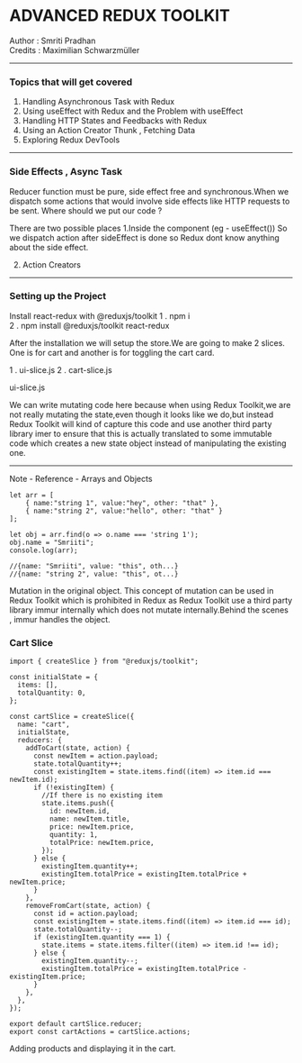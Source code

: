 # ADVANCED REDUX TOOLKIT

Author : Smriti Pradhan <br/>
Credits : Maximilian Schwarzmüller

---

### Topics that will get covered

1. Handling Asynchronous Task with Redux
2. Using useEffect with Redux and the Problem with useEffect
3. Handling HTTP States and Feedbacks with Redux
4. Using an Action Creator Thunk , Fetching Data
5. Exploring Redux DevTools

---

### Side Effects , Async Task

Reducer function must be pure, side effect free and synchronous.When we dispatch some actions that would involve side effects like HTTP requests to be sent. Where should we put our code ?

There are two possible places
1.Inside the component (eg - useEffect()) So we dispatch action after sideEffect is done so Redux dont know anything about the side effect.

2. Action Creators

---

### Setting up the Project

Install react-redux with @reduxjs/toolkit
1 . npm i  
2 . npm install @reduxjs/toolkit react-redux

After the installation we will setup the store.We are going to make 2 slices. One is for cart and another is for toggling the cart card.

1 . ui-slice.js
2 . cart-slice.js

ui-slice.js

We can write mutating code here because when using Redux Toolkit,we are not really mutating the state,even though it looks like we do,but instead Redux Toolkit will kind of capture this code and use another third party library imer to ensure that this is actually translated to some immutable code which creates a new state object instead of manipulating the existing one.

---

Note - Reference - Arrays and Objects

```
let arr = [
    { name:"string 1", value:"hey", other: "that" },
    { name:"string 2", value:"hello", other: "that" }
];

let obj = arr.find(o => o.name === 'string 1');
obj.name = "Smriiti";
console.log(arr);

//{name: "Smriiti", value: "this", oth...}
//{name: "string 2", value: "this", ot...}

```

Mutation in the original object. This concept of mutation can be used in Redux Toolkit which is prohibited in Redux as Redux Toolkit use a third party library immur internally which does not mutate internally.Behind the scenes , immur handles the object.

### Cart Slice

```
import { createSlice } from "@reduxjs/toolkit";

const initialState = {
  items: [],
  totalQuantity: 0,
};

const cartSlice = createSlice({
  name: "cart",
  initialState,
  reducers: {
    addToCart(state, action) {
      const newItem = action.payload;
      state.totalQuantity++;
      const existingItem = state.items.find((item) => item.id === newItem.id);
      if (!existingItem) {
        //If there is no existing item
        state.items.push({
          id: newItem.id,
          name: newItem.title,
          price: newItem.price,
          quantity: 1,
          totalPrice: newItem.price,
        });
      } else {
        existingItem.quantity++;
        existingItem.totalPrice = existingItem.totalPrice + newItem.price;
      }
    },
    removeFromCart(state, action) {
      const id = action.payload;
      const existingItem = state.items.find((item) => item.id === id);
      state.totalQuantity--;
      if (existingItem.quantity === 1) {
        state.items = state.items.filter((item) => item.id !== id);
      } else {
        existingItem.quantity--;
        existingItem.totalPrice = existingItem.totalPrice - existingItem.price;
      }
    },
  },
});

export default cartSlice.reducer;
export const cartActions = cartSlice.actions;

```

Adding products and displaying it in the cart.
